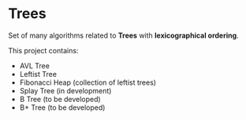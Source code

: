 Trees
==============

Set of many algorithms related to <b>Trees</b> with <b>lexicographical ordering</b>.

This project contains:
<ul>
	<li>AVL Tree</li>
	<li>Leftist Tree</li>
	<li>Fibonacci Heap (collection of leftist trees)</li>
	<li>Splay Tree (in development)</li>
	<li>B Tree (to be developed)</li>
	<li>B+ Tree (to be developed)</li>
</ul>
